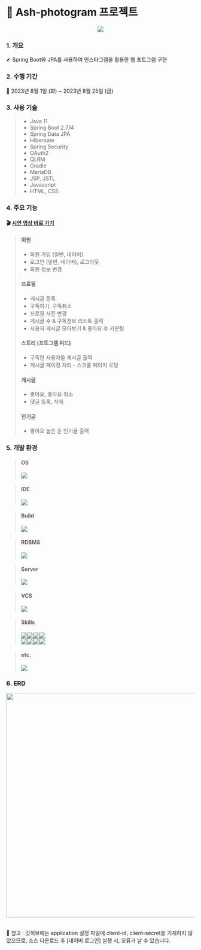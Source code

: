 # 👾 Ash-photogram 프로젝트
<p align="center">
  <img src="https://github.com/Ahram-Jeong/Ash-photogram/assets/86512230/b3a04914-7e40-41af-a35b-9cae91315881">
</p>

### 1. 개요
✔ Spring Boot와 JPA를 사용하여 인스타그램을 활용한 웹 포토그램 구현
### 2. 수행 기간
📅 2023년 8월 1일 (화) ~ 2023년 8월 25일 (금)
### 3. 사용 기술
>- Java 11
>- Spring Boot 2.7.14
>- Spring Data JPA
>- Hibernate
>- Spring Security
>- OAuth2
>- QLRM
>- Gradle
>- MariaDB
>- JSP, JSTL
>- Javascript
>- HTML, CSS
### 4. 주요 기능
#### 🎬 [**시연 영상 바로 가기**](https://drive.google.com/drive/folders/1IXYNbeZjxf42_J4VUxY_3i28HxBhgKhG?usp=sharing)
> #### 회원
>- 회원 가입 (일반, 네이버)
>- 로그인 (일반, 네이버), 로그아웃
>- 회원 정보 변경
> #### 프로필
>- 게시글 등록
>- 구독하기, 구독취소
>- 프로필 사진 변경
>- 게시글 수 & 구독정보 리스트 출력
>- 사용자 게시글 모아보기 & 좋아요 수 카운팅
> #### 스토리 (포토그램 피드)
>- 구독한 사용자들 게시글 출력
>- 게시글 페이징 처리 - 스크롤 페이지 로딩
> #### 게시글
>- 좋아요, 좋아요 취소
>- 댓글 등록, 삭제
> #### 인기글
>- 좋아요 높은 순 인기글 출력

### 5. 개발 환경
> #### OS
> <img src="https://img.shields.io/badge/windows-0078D4?style=for-the-badge&logo=windows&logoColor=white">

> #### IDE
> <img src="https://img.shields.io/badge/intellijidea-000000?style=for-the-badge&logo=intellijidea&logoColor=white">

> #### Build
> <img src="https://img.shields.io/badge/gradle-02303A?style=for-the-badge&logo=gradle&logoColor=white">

> #### RDBMS
> <img src="https://img.shields.io/badge/mariadb-1F305F?style=for-the-badge&logo=mariadb&logoColor=white">

> #### Server
> <img src="https://img.shields.io/badge/apachetomcat-F8DC75?style=for-the-badge&logo=apachetomcat&logoColor=white">

> #### VCS
> <img src="https://img.shields.io/badge/github-181717?style=for-the-badge&logo=github&logoColor=white">

> #### Skills
> <img src="https://img.shields.io/badge/java-007396?style=for-the-badge&logo=java&logoColor=white"><img src="https://img.shields.io/badge/springboot-6DB33F?style=for-the-badge&logo=springboot&logoColor=white"><img src="https://img.shields.io/badge/springsecurity-00A98F?style=for-the-badge&logo=springsecurity&logoColor=white"><img src="https://img.shields.io/badge/hibernate-59666C?style=for-the-badge&logo=hibernate&logoColor=white"><br/><img src="https://img.shields.io/badge/javascript-F7DF1E?style=for-the-badge&logo=javascript&logoColor=white"><img src="https://img.shields.io/badge/html5-E34F26?style=for-the-badge&logo=html5&logoColor=white"><img src="https://img.shields.io/badge/css-1572B6?style=for-the-badge&logo=css3&logoColor=white"><img src="https://img.shields.io/badge/jquery-FF4154?style=for-the-badge&logo=jquery&logoColor=white">

> #### etc.
> <img src="https://img.shields.io/badge/postman-FF6C37?style=for-the-badge&logo=postman&logoColor=white">

### 6. ERD
<img src="https://github.com/Ahram-Jeong/Ash-photogram/assets/86512230/16aae36f-5c66-4fec-9123-93bcc0f52978" width="600px"><br/><br/>

🧾 참고 : 깃허브에는 application 설정 파일에 client-id, client-secret을 기재하지 않았으므로, 소스 다운로드 후 [네이버 로그인] 실행 시, 오류가 날 수 있습니다.

